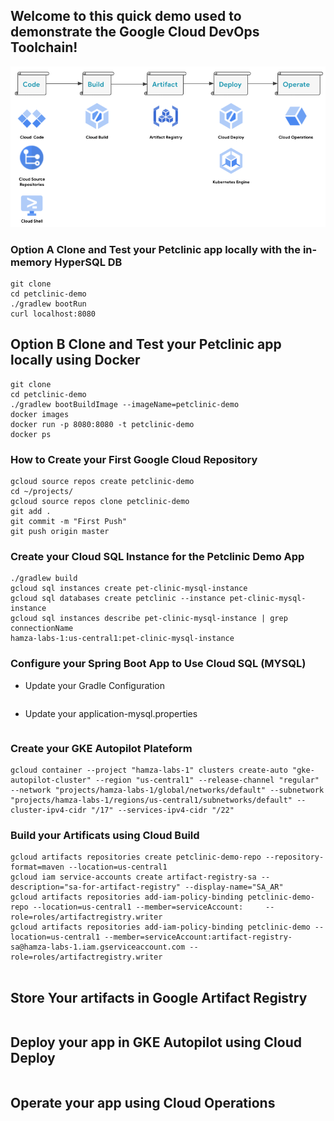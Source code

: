 ## Welcome to this quick demo used to demonstrate the Google Cloud DevOps Toolchain! 
![alt text](https://github.com/hamza-labs/gcp-devops-demo/blob/main/img/devops-stack.png?raw=true)


### Option A Clone and Test your Petclinic app locally with the in-memory HyperSQL DB
```
git clone 
cd petclinic-demo
./gradlew bootRun
curl localhost:8080
```
## Option B Clone and Test your Petclinic app locally using Docker 
```
git clone 
cd petclinic-demo
./gradlew bootBuildImage --imageName=petclinic-demo
docker images 
docker run -p 8080:8080 -t petclinic-demo
docker ps 
```

### How to Create your First Google Cloud Repository
```
gcloud source repos create petclinic-demo
cd ~/projects/
gcloud source repos clone petclinic-demo
git add .
git commit -m "First Push"
git push origin master
```

### Create your Cloud SQL Instance for the Petclinic Demo App
```
./gradlew build
gcloud sql instances create pet-clinic-mysql-instance
gcloud sql databases create petclinic --instance pet-clinic-mysql-instance
gcloud sql instances describe pet-clinic-mysql-instance | grep connectionName
hamza-labs-1:us-central1:pet-clinic-mysql-instance
```

### Configure your Spring Boot App to Use Cloud SQL (MYSQL)
- Update your Gradle Configuration 
```

```

- Update your application-mysql.properties
```

```

### Create your GKE Autopilot Plateform 
```
gcloud container --project "hamza-labs-1" clusters create-auto "gke-autopilot-cluster" --region "us-central1" --release-channel "regular" --network "projects/hamza-labs-1/global/networks/default" --subnetwork "projects/hamza-labs-1/regions/us-central1/subnetworks/default" --cluster-ipv4-cidr "/17" --services-ipv4-cidr "/22"
```

### Build your Artificats using Cloud Build 
```
gcloud artifacts repositories create petclinic-demo-repo --repository-format=maven --location=us-central1
gcloud iam service-accounts create artifact-registry-sa --description="sa-for-artifact-registry" --display-name="SA_AR"
gcloud artifacts repositories add-iam-policy-binding petclinic-demo-repo --location=us-central1 --member=serviceAccount: 	 --role=roles/artifactregistry.writer
gcloud artifacts repositories add-iam-policy-binding petclinic-demo --location=us-central1 --member=serviceAccount:artifact-registry-sa@hamza-labs-1.iam.gserviceaccount.com --role=roles/artifactregistry.writer


```

## Store Your artifacts in Google Artifact Registry 
```
```

## Deploy your app in GKE Autopilot using Cloud Deploy
```
```

## Operate your app using Cloud Operations
```
```
